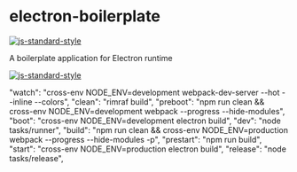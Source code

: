 # electron-boilerplate

[![js-standard-style](https://img.shields.io/badge/code%20style-standard-brightgreen.svg)](http://standardjs.com/)

 A boilerplate application for Electron runtime

[![js-standard-style](https://cdn.rawgit.com/feross/standard/master/badge.svg)](https://github.com/feross/standard)


"watch": "cross-env NODE_ENV=development webpack-dev-server --hot --inline --colors",
    "clean": "rimraf build",
    "preboot": "npm run clean && cross-env NODE_ENV=development webpack --progress --hide-modules",
    "boot": "cross-env NODE_ENV=development electron build",
    "dev": "node tasks/runner",
    "build": "npm run clean && cross-env NODE_ENV=production webpack --progress --hide-modules -p",
    "prestart": "npm run build",
    "start": "cross-env NODE_ENV=production electron build",
    "release": "node tasks/release",
